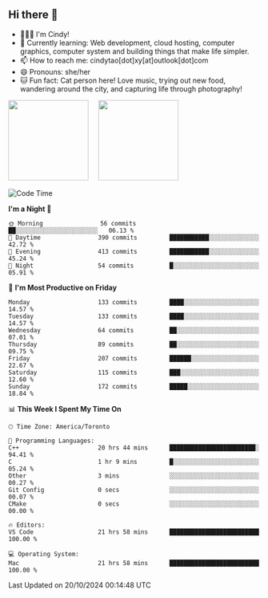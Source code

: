 ## Hi there 👋

<!--
**xinyue296/xinyue296** is a ✨ _special_ ✨ repository because its `README.md` (this file) appears on your GitHub profile.

Here are some ideas to get you started:

- 🔭 I’m currently working on ...
- 🌱 I’m currently learning ...
- 👯 I’m looking to collaborate on ...
- 🤔 I’m looking for help with ...
- 💬 Ask me about ...
- 📫 How to reach me: ...
- 😄 Pronouns: ...
- ⚡ Fun fact: ...
-->
- 👩🏻‍💻 I'm Cindy!
- 🌱 Currently learning: Web development, cloud hosting, computer graphics, computer system and building things that make life simpler.
- 📫 How to reach me: cindytao[dot]xy[at]outlook[dot]com
- 😄 Pronouns: she/her
- 🐱 Fun fact: Cat person here! Love music, trying out new food, wandering around the city, and capturing life through photography!

<!--Github Status: start-->
<div align="left">
  <img height="160em" src="https://github-readme-stats-topaz-two-25.vercel.app/api?username=xinyue296&theme=react&show_icons=true&count_private=true&include_orgs=true&hide=contribs,issues" />
    &nbsp;&nbsp;&nbsp;
  <img height="160em" src="https://github-readme-stats-cindy-taos-projects.vercel.app/api/top-langs/?username=xinyue296&theme=react&count_private=true&include_orgs=true&layout=compact" />
</div>
<!-- Github Status: end-->

<!--START_SECTION:waka-->
![Code Time](http://img.shields.io/badge/Code%20Time-132%20hrs%2049%20mins-blue)

**I'm a Night 🦉** 

```text
🌞 Morning                56 commits          ██░░░░░░░░░░░░░░░░░░░░░░░   06.13 % 
🌆 Daytime                390 commits         ███████████░░░░░░░░░░░░░░   42.72 % 
🌃 Evening                413 commits         ███████████░░░░░░░░░░░░░░   45.24 % 
🌙 Night                  54 commits          █░░░░░░░░░░░░░░░░░░░░░░░░   05.91 % 
```
📅 **I'm Most Productive on Friday** 

```text
Monday                   133 commits         ████░░░░░░░░░░░░░░░░░░░░░   14.57 % 
Tuesday                  133 commits         ████░░░░░░░░░░░░░░░░░░░░░   14.57 % 
Wednesday                64 commits          ██░░░░░░░░░░░░░░░░░░░░░░░   07.01 % 
Thursday                 89 commits          ██░░░░░░░░░░░░░░░░░░░░░░░   09.75 % 
Friday                   207 commits         ██████░░░░░░░░░░░░░░░░░░░   22.67 % 
Saturday                 115 commits         ███░░░░░░░░░░░░░░░░░░░░░░   12.60 % 
Sunday                   172 commits         █████░░░░░░░░░░░░░░░░░░░░   18.84 % 
```


📊 **This Week I Spent My Time On** 

```text
🕑︎ Time Zone: America/Toronto

💬 Programming Languages: 
C++                      20 hrs 44 mins      ████████████████████████░   94.41 % 
C                        1 hr 9 mins         █░░░░░░░░░░░░░░░░░░░░░░░░   05.24 % 
Other                    3 mins              ░░░░░░░░░░░░░░░░░░░░░░░░░   00.27 % 
Git Config               0 secs              ░░░░░░░░░░░░░░░░░░░░░░░░░   00.07 % 
CMake                    0 secs              ░░░░░░░░░░░░░░░░░░░░░░░░░   00.00 % 

🔥 Editors: 
VS Code                  21 hrs 58 mins      █████████████████████████   100.00 % 

💻 Operating System: 
Mac                      21 hrs 58 mins      █████████████████████████   100.00 % 
```


 Last Updated on 20/10/2024 00:14:48 UTC
<!--END_SECTION:waka-->
